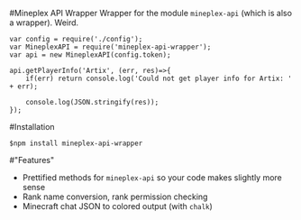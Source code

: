 #Mineplex API Wrapper
Wrapper for the module `mineplex-api` (which is also a wrapper). Weird.

```
var config = require('./config');
var MineplexAPI = require('mineplex-api-wrapper');
var api = new MineplexAPI(config.token);

api.getPlayerInfo('Artix', (err, res)=>{
    if(err) return console.log('Could not get player info for Artix: ' + err);
    
    console.log(JSON.stringify(res));
});
```

#Installation

`$npm install mineplex-api-wrapper`

#"Features"

* Prettified methods for `mineplex-api` so your code makes slightly more sense
* Rank name conversion, rank permission checking
* Minecraft chat JSON to colored output (with `chalk`)

